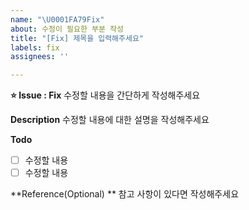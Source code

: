 ```yaml
---
name: "\U0001FA79Fix"
about: 수정이 필요한 부분 작성
title: "[Fix] 제목을 입력해주세요"
labels: fix
assignees: ''

---
```


**⭐ Issue : Fix**
수정할 내용을 간단하게 작성해주세요

**Description**
수정할 내용에 대한 설명을 작성해주세요

**Todo**
- [ ] 수정할 내용
- [ ] 수정할 내용

**Reference(Optional) **
참고 사항이 있다면 작성해주세요
